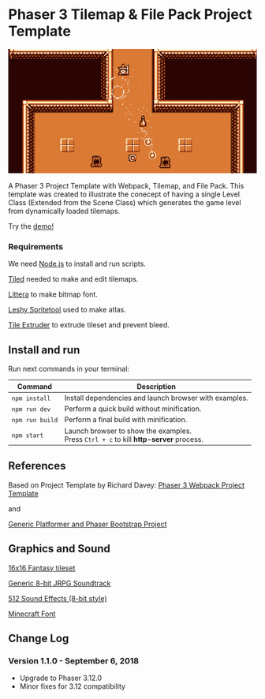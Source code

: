 # Phaser 3 Tilemap & File Pack Project Template

![Screenshot](https://github.com/B3L7/phaser3-tilemap-pack/raw/master/screenshot.png "Template Screenshot")

A Phaser 3 Project Template with Webpack, Tilemap, and File Pack. This template was created to illustrate the conecept of having a single Level Class (Extended from the Scene Class) which generates the game level from dynamically loaded tilemaps.

Try the [demo!](https://b3l7.github.io/phaser3-tilemap-pack/)

### Requirements

We need [Node.js](https://nodejs.org) to install and run scripts.

[Tiled](https://www.mapeditor.org/) needed to make and edit tilemaps.

[Littera](http://kvazars.com/littera/) to make bitmap font.

[Leshy Spritetool](https://www.leshylabs.com/apps/sstool/) used to make atlas.

[Tile Extruder](https://github.com/sporadic-labs/tile-extruder) to extrude tileset and prevent bleed.

## Install and run

Run next commands in your terminal:

| Command | Description |
|---------|-------------|
| `npm install` | Install dependencies and launch browser with examples.|
| `npm run dev` | Perform a quick build without minification.|
| `npm run build` | Perform a final build with minification.|
| `npm start` | Launch browser to show the examples. <br> Press `Ctrl + c` to kill **http-server** process. |


## References
Based on Project Template by Richard Davey:
[Phaser 3 Webpack Project Template](https://github.com/photonstorm/phaser3-project-template)

and 

[Generic Platformer and Phaser Bootstrap Project](https://github.com/nkholski/phaser3-es6-webpack)

## Graphics and Sound

[16x16 Fantasy tileset](https://opengameart.org/content/16x16-fantasy-tileset)

[Generic 8-bit JRPG Soundtrack](https://opengameart.org/content/generic-8-bit-jrpg-soundtrack)

[512 Sound Effects (8-bit style)](https://opengameart.org/content/512-sound-effects-8-bit-style)

[Minecraft Font](https://www.dafont.com/minecraft.font)



## Change Log

### Version 1.1.0 - September 6, 2018

* Upgrade to Phaser 3.12.0
* Minor fixes for 3.12 compatibility
